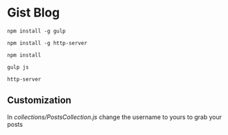 # Gist Blog

`npm install -g gulp`

`npm install -g http-server`

`npm install`

`gulp js`

`http-server`

## Customization
In _collections/PostsCollection.js_ change the username to yours to grab your posts

